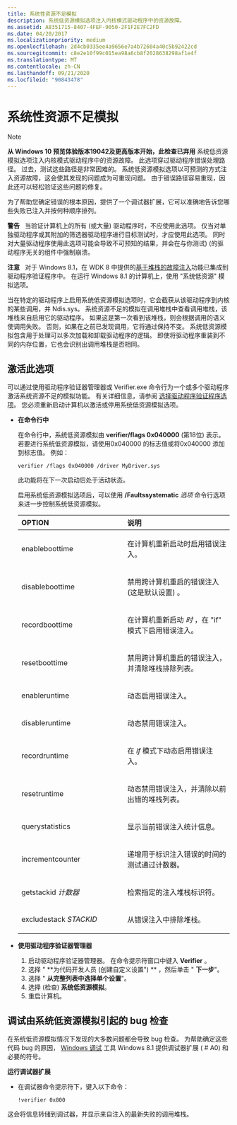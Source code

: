 ```yaml
---
title: 系统性资源不足模拟
description: 系统低资源模拟选项注入内核模式驱动程序中的资源故障。
ms.assetid: A8351715-8407-4FEF-9050-2F1F2E7FC2FD
ms.date: 04/20/2017
ms.localizationpriority: medium
ms.openlocfilehash: 2d4cb0335ee4a9656e7a4b72604a40c5b92422cd
ms.sourcegitcommit: c8e2e10f99c015ea98a6cb8f2028638298af1e4f
ms.translationtype: MT
ms.contentlocale: zh-CN
ms.lasthandoff: 09/21/2020
ms.locfileid: "90843478"
---
```

# <a name="systematic-low-resources-simulation"></a>系统性资源不足模拟

>[!Note]
> **从 Windows 10 预览体验版本19042及更高版本开始，此检查已弃用** 系统低资源模拟选项注入内核模式驱动程序中的资源故障。 此选项穿过驱动程序错误处理路径。 过去，测试这些路径是非常困难的。 系统低资源模拟选项以可预测的方式注入资源故障，这会使其发现的问题成为可重现问题。 由于错误路径容易重现，因此还可以轻松验证这些问题的修复。

为了帮助您确定错误的根本原因，提供了一个调试器扩展，它可以准确地告诉您哪些失败已注入并按何种顺序排列。

**警告**   当验证计算机上的所有 (或大量) 驱动程序时，不应使用此选项。 仅当对单独驱动程序或其附加的筛选器驱动程序进行目标测试时，才应使用此选项。 同时对大量驱动程序使用此选项可能会导致不可预知的结果，并会在与你测试)  (的驱动程序无关的组件中强制崩溃。

 

**注意**   对于 Windows 8.1，在 WDK 8 中提供的[基于堆栈的故障注入](stack-based-failure-injection.md)功能已集成到驱动程序验证程序中。 在运行 Windows 8.1 的计算机上，使用 "系统低资源" 模拟选项。

 

当在特定的驱动程序上启用系统低资源模拟选项时，它会截获从该驱动程序到内核的某些调用，并 Ndis.sys。 系统资源不足的模拟在调用堆栈中查看调用堆栈，该堆栈来自启用它的驱动程序。 如果这是第一次看到该堆栈，则会根据调用的语义使调用失败。 否则，如果在之前已发现调用，它将通过保持不变。 系统低资源模拟包含用于处理可以多次加载和卸载驱动程序的逻辑。 即使将驱动程序重装到不同的内存位置，它也会识别出调用堆栈是否相同。

## <a name="span-idactivating_this_optionspanspan-idactivating_this_optionspanspan-idactivating_this_optionspanactivating-this-option"></a><span id="Activating_this_option"></span><span id="activating_this_option"></span><span id="ACTIVATING_THIS_OPTION"></span>激活此选项


可以通过使用驱动程序验证器管理器或 Verifier.exe 命令行为一个或多个驱动程序激活系统资源不足的模拟功能。 有关详细信息，请参阅 [选择驱动程序验证程序选项](selecting-driver-verifier-options.md)。 您必须重新启动计算机以激活或停用系统低资源模拟选项。

-   **在命令行中**

    在命令行中，系统低资源模拟由 **verifier/flags 0x040000** (第18位) 表示。 若要进行系统低资源模拟，请使用0x040000 的标志值或将0x040000 添加到标志值。 例如：

    ```
    verifier /flags 0x040000 /driver MyDriver.sys
    ```

    此功能将在下一次启动后处于活动状态。

    启用系统低资源模拟选项后，可以使用 **/Faultssystematic** *选项* 命令行选项来进一步控制系统低资源模拟。

    <table>
    <colgroup>
    <col width="50%" />
    <col width="50%" />
    </colgroup>
    <thead>
    <tr class="header">
    <th align="left">OPTION</th>
    <th align="left">说明</th>
    </tr>
    </thead>
    <tbody>
    <tr class="odd">
    <td align="left"><p>enableboottime</p></td>
    <td align="left"><p>在计算机重新启动时启用错误注入。</p></td>
    </tr>
    <tr class="even">
    <td align="left"><p>disableboottime</p></td>
    <td align="left"><p>禁用跨计算机重启的错误注入 (这是默认设置) 。</p></td>
    </tr>
    <tr class="odd">
    <td align="left"><p>recordboottime</p></td>
    <td align="left"><p>在计算机重新启动 <em>时</em> ，在 "if" 模式下启用错误注入。</p></td>
    </tr>
    <tr class="even">
    <td align="left"><p>resetboottime</p></td>
    <td align="left"><p>禁用跨计算机重启的错误注入，并清除堆栈排除列表。</p></td>
    </tr>
    <tr class="odd">
    <td align="left"><p>enableruntime</p></td>
    <td align="left"><p>动态启用错误注入。</p></td>
    </tr>
    <tr class="even">
    <td align="left"><p>disableruntime</p></td>
    <td align="left"><p>动态禁用错误注入。</p></td>
    </tr>
    <tr class="odd">
    <td align="left"><p>recordruntime</p></td>
    <td align="left"><p>在 <em>if</em> 模式下动态启用错误注入。</p></td>
    </tr>
    <tr class="even">
    <td align="left"><p>resetruntime</p></td>
    <td align="left"><p>动态禁用错误注入，并清除以前出错的堆栈列表。</p></td>
    </tr>
    <tr class="odd">
    <td align="left"><p>querystatistics</p></td>
    <td align="left"><p>显示当前错误注入统计信息。</p></td>
    </tr>
    <tr class="even">
    <td align="left"><p>incrementcounter</p></td>
    <td align="left"><p>递增用于标识注入错误的时间的测试通过计数器。</p></td>
    </tr>
    <tr class="odd">
    <td align="left"><p>getstackid <em>计数器</em></p></td>
    <td align="left"><p>检索指定的注入堆栈标识符。</p></td>
    </tr>
    <tr class="even">
    <td align="left"><p>excludestack <em>STACKID</em></p></td>
    <td align="left"><p>从错误注入中排除堆栈。</p></td>
    </tr>
    </tbody>
    </table>

     

-   **使用驱动程序验证器管理器**

    1.  启动驱动程序验证器管理器。 在命令提示符窗口中键入 **Verifier** 。
    2.  选择 " **为代码开发人员 (创建自定义设置") ** ，然后单击 " **下一步**"。
    3.  选择 " **从完整列表中选择单个设置**"。
    4.  选择 (检查) **系统低资源模拟**。
    5.  重启计算机。

## <a name="span-iddebugging_bug_checks_caused_by_systematic_low_resources_simulationspanspan-iddebugging_bug_checks_caused_by_systematic_low_resources_simulationspanspan-iddebugging_bug_checks_caused_by_systematic_low_resources_simulationspandebugging-bug-checks-caused-by-systematic-low-resources-simulation"></a><span id="Debugging_bug_checks_caused_by_Systematic_low_resources_simulation"></span><span id="debugging_bug_checks_caused_by_systematic_low_resources_simulation"></span><span id="DEBUGGING_BUG_CHECKS_CAUSED_BY_SYSTEMATIC_LOW_RESOURCES_SIMULATION"></span>调试由系统低资源模拟引起的 bug 检查


在系统低资源模拟情况下发现的大多数问题都会导致 bug 检查。 为帮助确定这些代码 bug 的原因， [Windows 调试](../debugger/index.md) 工具 Windows 8.1 提供调试器扩展 ( # A0) 和必要的符号。

**运行调试器扩展**

-   在调试器命令提示符下，键入以下命令：

    ```
    !verifier 0x800
    ```

这会将信息转储到调试器，并显示来自注入的最新失败的调用堆栈。

 

